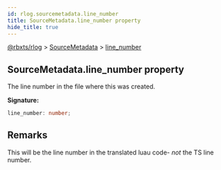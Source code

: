 ```yaml
---
id: rlog.sourcemetadata.line_number
title: SourceMetadata.line_number property
hide_title: true
---
```


[@rbxts/rlog](./rlog.md) &gt; [SourceMetadata](./rlog.sourcemetadata.md) &gt; [line_number](./rlog.sourcemetadata.line_number.md)

## SourceMetadata.line_number property

The line number in the file where this was created.

**Signature:**

```typescript
line_number: number;
```

## Remarks

This will be the line number in the translated luau code- _not_ the TS line number.
